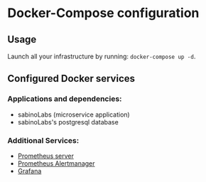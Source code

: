 # Docker-Compose configuration

## Usage

Launch all your infrastructure by running: `docker-compose up -d`.

## Configured Docker services

### Applications and dependencies:

- sabinoLabs (microservice application)
- sabinoLabs's postgresql database

### Additional Services:

- [Prometheus server](http://localhost:9090)
- [Prometheus Alertmanager](http://localhost:9093)
- [Grafana](http://localhost:3000)
